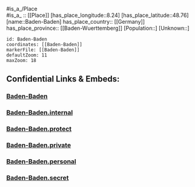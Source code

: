 ﻿---
location: [48.76,8.24] 
mapzoom: [7,12] 
mapmarker: city 
type: City
tags:
- geo/City


SpocWebEntityId: 28979
isDeleted: false
confidential: public

---
#is_a_/Place  
#is_a_ :: [[Place]] 
[has_place_longitude::8.24] 
[has_place_latitude::48.76] 
[name::Baden-Baden] 
has_place_country:: [[Germany]]  
has_place_province:: [[Baden-Wuerttemberg]] 
[Population::] 
[Unknown::] 


```leaflet
id: Baden-Baden
coordinates: [[Baden-Baden]] 
markerFile: [[Baden-Baden]] 
defaultZoom: 11 
maxZoom: 18
```


## Confidential Links & Embeds: 

### [Baden-Baden](/_public/Earth/Continent/Europe/Europe~Central/Germany/Germany~West/Baden-Wuerttemberg/counties~BW/Baden-Baden.md) 

### [Baden-Baden.internal](/_internal/Earth/Continent/Europe/Europe~Central/Germany/Germany~West/Baden-Wuerttemberg/counties~BW/Baden-Baden.internal.md) 

### [Baden-Baden.protect](/_protect/Earth/Continent/Europe/Europe~Central/Germany/Germany~West/Baden-Wuerttemberg/counties~BW/Baden-Baden.protect.md) 

### [Baden-Baden.private](/_private/Earth/Continent/Europe/Europe~Central/Germany/Germany~West/Baden-Wuerttemberg/counties~BW/Baden-Baden.private.md) 

### [Baden-Baden.personal](/_personal/Earth/Continent/Europe/Europe~Central/Germany/Germany~West/Baden-Wuerttemberg/counties~BW/Baden-Baden.personal.md) 

### [Baden-Baden.secret](/_secret/Earth/Continent/Europe/Europe~Central/Germany/Germany~West/Baden-Wuerttemberg/counties~BW/Baden-Baden.secret.md) 
